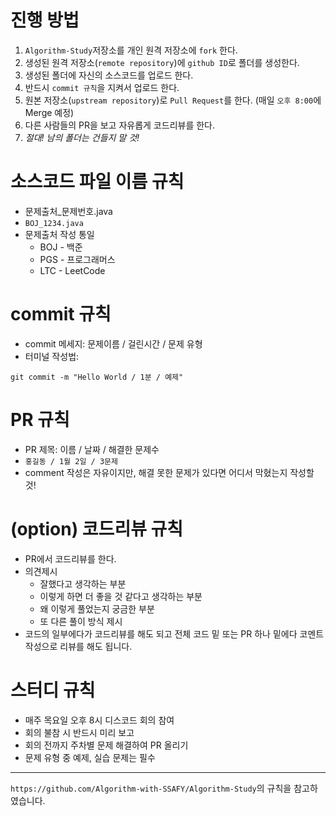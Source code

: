 # 진행 방법
1. `Algorithm-Study`저장소를 개인 원격 저장소에 `fork` 한다.
2. 생성된 원격 저장소(`remote repository`)에 `github ID`로 폴더를 생성한다.
3. 생성된 폴더에 자신의 소스코드를 업로드 한다.
4. 반드시 `commit 규칙`을 지켜서 업로드 한다.
5. 원본 저장소(`upstream repository`)로 `Pull Request`를 한다. (매일 `오후 8:00`에 Merge 예정)
6. 다른 사람들의 PR을 보고 자유롭게 코드리뷰를 한다.
7. *절대! 남의 폴더는 건들지 말 것!*


# 소스코드 파일 이름 규칙
* 문제출처_문제번호.java
* `BOJ_1234.java`
* 문제출처 작성 통일
	* BOJ - 백준
	* PGS - 프로그래머스
  * LTC - LeetCode


# commit 규칙
* commit 메세지: 문제이름 / 걸린시간 / 문제 유형
* 터미널 작성법:
```
git commit -m "Hello World / 1분 / 예제"
```


# PR 규칙
* PR 제목: 이름 / 날짜 / 해결한 문제수
* `홍길동 / 1월 2일 / 3문제`
* comment 작성은 자유이지만, 해결 못한 문제가 있다면 어디서 막혔는지 작성할 것!


# (option) 코드리뷰 규칙
* PR에서 코드리뷰를 한다.
* 의견제시
	* 잘했다고 생각하는 부분
	* 이렇게 하면 더 좋을 것 같다고 생각하는 부분
	* 왜 이렇게 풀었는지 궁금한 부분
	* 또 다른 풀이 방식 제시
* 코드의 일부에다가 코드리뷰를 해도 되고 전체 코드 밑 또는 PR 하나 밑에다 코멘트 작성으로 리뷰를 해도 됩니다.

# 스터디 규칙
* 매주 목요일 오후 8시 디스코드 회의 참여
* 회의 불참 시 반드시 미리 보고
* 회의 전까지 주차별 문제 해결하여 PR 올리기
* 문제 유형 중 예제, 실습 문제는 필수

---
`https://github.com/Algorithm-with-SSAFY/Algorithm-Study`의 규칙을 참고하였습니다.
